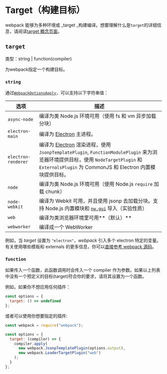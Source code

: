 # Target（构建目标）

webpack 能够为多种环境或 _target _构建编译。想要理解什么是`target`的详细信息，请阅读[target 概念页面](https://doc.webpack-china.org/concepts/targets)。

## `target`

类型：string \| function\(compiler\)

为webpack指定一个构建目标。

### `string`

通过[`WebpackOptionsApply`](https://github.com/webpack/webpack/blob/master/lib/WebpackOptionsApply.js)，可以支持以下字符串值：

| 选项 | 描述 |
| --- | --- |
| `async-node` | 编译为类 Node.js 环境可用（使用 fs 和 vm 异步加载分块） |
| `electron-main` | 编译为 [Electron](http://electron.atom.io/) 主进程。 |
| `electron-renderer` | 编译为 [Electron](http://electron.atom.io/) 渲染进程，使用 `JsonpTemplatePlugin`, `FunctionModulePlugin` 来为浏览器环境提供目标，使用 `NodeTargetPlugin` 和 `ExternalsPlugin` 为 CommonJS 和 Electron 内置模块提供目标。 |
| `node` | 编译为类 Node.js 环境可用（使用 Node.js `require` 加载 chunk） |
| `node-webkit` | 编译为 Webkit 可用，并且使用 jsonp 去加载分块。支持 Node.js 内置模块和 [`nw.gui`](http://docs.nwjs.io/en/latest/) 导入（实验性质） |
| `web` | 编译为类浏览器环境里可用**（默认）** |
| `webworker` | 编译成一个 WebWorker |

例如，当 _target_ 设置为 `"electron"`，_webpack_ 引入多个 electron 特定的变量。有关使用哪些模板和 externals 的更多信息，你可以[直接参考 webpack 源码](https://github.com/webpack/webpack/blob/master/lib/WebpackOptionsApply.js#L70-L185)。

### `function`

如果传入一个函数，此函数调用时会传入一个 compiler 作为参数。如果以上列表中没有一个预定义的目标\(target\)符合你的要求，请将其设置为一个函数。

例如，如果你不想应用任何插件：

```js
const options = {
  target: () => undefined
};
```

或者可以使用你想要指定的插件:

```js
const webpack = require("webpack");

const options = {
  target: (compiler) => {
    compiler.apply(
      new webpack.JsonpTemplatePlugin(options.output),
      new webpack.LoaderTargetPlugin("web")
    );
  }
};
```



